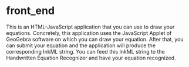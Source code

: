 # front_end
This is an HTML-JavaScript application that you can use to draw your equations.
Concretely, this application uses the JavaScript Applet of GeoGebra software
on which you can draw your equation. After that, you can submit your equation
and the application will produce the corresponding InkML string. You can feed
this InkML string to the Handwritten Equation Recognizer and have your equation
recognized.
